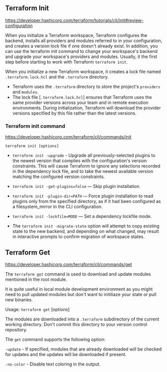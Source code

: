 ## Terraform Init

https://developer.hashicorp.com/terraform/tutorials/cli/init#review-configuration

When you initialize a Terraform workspace, Terraform configures the backend, installs all providers and modules referred to in your configuration, and creates a version lock file if one doesn't already exist. In addition, you can use the terraform init command to change your workspace's backend and upgrade your workspace's providers and modules.
Usually, it the first step before starting to work with Terraform `terraform init`. 

When you initialize a new Terraform workspace, it creates a lock file named `.terraform.lock.hcl` and the `.terraform` directory. 
- Terraform uses the `.terraform` directory to store the project's `providers` and `modules`. 
- The lock file [`.terraform.lock.hcl`] ensures that Terraform uses the same provider versions across your team and in remote execution environments. During initialization, Terraform will download the provider versions specified by this file rather than the latest versions.

### Terraform init command

https://developer.hashicorp.com/terraform/cli/commands/init

`terraform init [options]`

- `terraform init -upgrade` - Upgrade all previously-selected plugins to the newest version that complies with the configuration's version constraints. This will cause Terraform to ignore any selections recorded in the dependency lock file, and to take the newest available version matching the configured version constraints.

- `terraform init -get-plugins=false` — Skip plugin installation.

- `terraform init -plugin-dir=PATH` — Force plugin installation to read plugins only from the specified directory, as if it had been configured as a filesystem_mirror in the CLI configuration.

- `terraform init -lockfile=MODE` — Set a dependency lockfile mode.

- The `terraform init -migrate-state` option will attempt to copy existing state to the new backend, and depending on what changed, may result in interactive prompts to confirm migration of workspace states.


## Terraform Get

https://developer.hashicorp.com/terraform/cli/commands/get 

The `terraform get` command is used to download and update modules mentioned in the root module. 

It is quite useful in local module development environment as you might need to pull updated  modules but don't want to initiliaze your state or pull new binaries. 

Usage: `terraform get` [options]

The modules are downloaded into a `.terraform` subdirectory of the current working directory. Don't commit this directory to your version control repository.

The `get` command supports the following option:

`-update` - If specified, modules that are already downloaded will be checked for updates and the updates will be downloaded if present.

`-no-color` - Disable text coloring in the output.